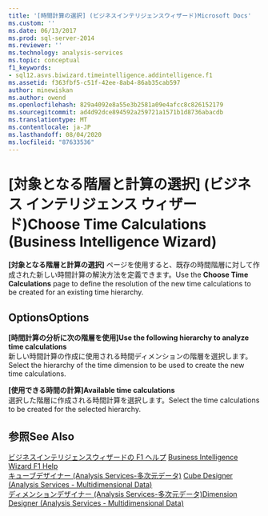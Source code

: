 ```yaml
---
title: '[時間計算の選択] (ビジネスインテリジェンスウィザード)Microsoft Docs'
ms.custom: ''
ms.date: 06/13/2017
ms.prod: sql-server-2014
ms.reviewer: ''
ms.technology: analysis-services
ms.topic: conceptual
f1_keywords:
- sql12.asvs.biwizard.timeintelligence.addintelligence.f1
ms.assetid: f363fbf5-c51f-42ee-8ab4-86ab35cab597
author: minewiskan
ms.author: owend
ms.openlocfilehash: 829a4092e8a55e3b2581a09e4afcc8c826152179
ms.sourcegitcommit: ad4d92dce894592a259721a1571b1d8736abacdb
ms.translationtype: MT
ms.contentlocale: ja-JP
ms.lasthandoff: 08/04/2020
ms.locfileid: "87633536"
---
```

# <a name="choose-time-calculations-business-intelligence-wizard"></a><span data-ttu-id="c8b26-102">[対象となる階層と計算の選択] (ビジネス インテリジェンス ウィザード)</span><span class="sxs-lookup"><span data-stu-id="c8b26-102">Choose Time Calculations (Business Intelligence Wizard)</span></span>
  <span data-ttu-id="c8b26-103">**[対象となる階層と計算の選択]** ページを使用すると、既存の時間階層に対して作成された新しい時間計算の解決方法を定義できます。</span><span class="sxs-lookup"><span data-stu-id="c8b26-103">Use the **Choose Time Calculations** page to define the resolution of the new time calculations to be created for an existing time hierarchy.</span></span>  
  
## <a name="options"></a><span data-ttu-id="c8b26-104">Options</span><span class="sxs-lookup"><span data-stu-id="c8b26-104">Options</span></span>  
 <span data-ttu-id="c8b26-105">**[時間計算の分析に次の階層を使用]**</span><span class="sxs-lookup"><span data-stu-id="c8b26-105">**Use the following hierarchy to analyze time calculations**</span></span>  
 <span data-ttu-id="c8b26-106">新しい時間計算の作成に使用される時間ディメンションの階層を選択します。</span><span class="sxs-lookup"><span data-stu-id="c8b26-106">Select the hierarchy of the time dimension to be used to create the new time calculations.</span></span>  
  
 <span data-ttu-id="c8b26-107">**[使用できる時間の計算]**</span><span class="sxs-lookup"><span data-stu-id="c8b26-107">**Available time calculations**</span></span>  
 <span data-ttu-id="c8b26-108">選択した階層に作成される時間計算を選択します。</span><span class="sxs-lookup"><span data-stu-id="c8b26-108">Select the time calculations to be created for the selected hierarchy.</span></span>  
  
## <a name="see-also"></a><span data-ttu-id="c8b26-109">参照</span><span class="sxs-lookup"><span data-stu-id="c8b26-109">See Also</span></span>  
 <span data-ttu-id="c8b26-110">[ビジネスインテリジェンスウィザードの F1 ヘルプ](business-intelligence-wizard-f1-help.md) </span><span class="sxs-lookup"><span data-stu-id="c8b26-110">[Business Intelligence Wizard F1 Help](business-intelligence-wizard-f1-help.md) </span></span>  
 <span data-ttu-id="c8b26-111">[キューブデザイナー &#40;Analysis Services-多次元データ&#41;](cube-designer-analysis-services-multidimensional-data.md) </span><span class="sxs-lookup"><span data-stu-id="c8b26-111">[Cube Designer &#40;Analysis Services - Multidimensional Data&#41;](cube-designer-analysis-services-multidimensional-data.md) </span></span>  
 [<span data-ttu-id="c8b26-112">ディメンションデザイナー &#40;Analysis Services-多次元データ&#41;</span><span class="sxs-lookup"><span data-stu-id="c8b26-112">Dimension Designer &#40;Analysis Services - Multidimensional Data&#41;</span></span>](dimension-designer-analysis-services-multidimensional-data.md)  
  
  
